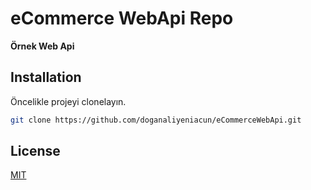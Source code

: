 # eCommerce WebApi Repo
**Örnek Web Api**

## Installation

Öncelikle projeyi clonelayın.

```bash
git clone https://github.com/doganaliyeniacun/eCommerceWebApi.git
```

## License
[MIT](https://choosealicense.com/licenses/mit/)
